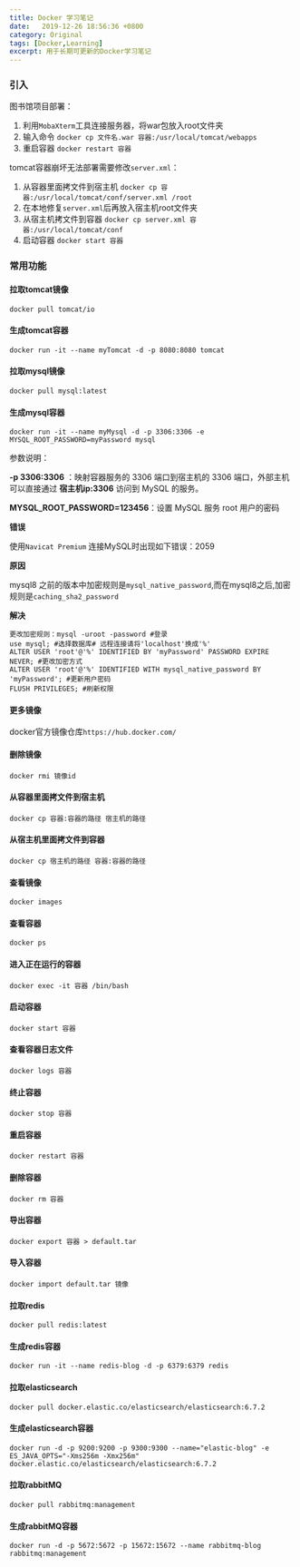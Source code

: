 ```yaml
---
title: Docker 学习笔记
date:  	2019-12-26 18:56:36 +0800
category: Original
tags: [Docker,Learning]
excerpt: 用于长期可更新的Docker学习笔记
---
```


### 引入

图书馆项目部署：

1. 利用`MobaXterm`工具连接服务器，将war包放入root文件夹
2. 输入命令 `docker cp 文件名.war 容器:/usr/local/tomcat/webapps`
3. 重启容器 `docker restart 容器`

tomcat容器崩坏无法部署需要修改`server.xml`：

1. 从容器里面拷文件到宿主机 `docker cp 容器:/usr/local/tomcat/conf/server.xml /root`
2. 在本地修复`server.xml`后再放入宿主机root文件夹
3. 从宿主机拷文件到容器 `docker cp server.xml 容器:/usr/local/tomcat/conf`
4. 启动容器 `docker start 容器`

### 常用功能

#### 拉取tomcat镜像

```
docker pull tomcat/io
```

#### 生成tomcat容器

```
docker run -it --name myTomcat -d -p 8080:8080 tomcat
```

#### 拉取mysql镜像

```
docker pull mysql:latest
```

#### 生成mysql容器

```
docker run -it --name myMysql -d -p 3306:3306 -e MYSQL_ROOT_PASSWORD=myPassword mysql
```

参数说明：

**-p 3306:3306** ：映射容器服务的 3306 端口到宿主机的 3306 端口，外部主机可以直接通过 **宿主机ip:3306** 访问到 MySQL 的服务。

**MYSQL_ROOT_PASSWORD=123456**：设置 MySQL 服务 root 用户的密码

**错误**

使用`Navicat Premium` 连接MySQL时出现如下错误：2059

**原因**

mysql8 之前的版本中加密规则是`mysql_native_password`,而在mysql8之后,加密规则是`caching_sha2_password`

**解决**

```
更改加密规则：mysql -uroot -password #登录
use mysql; #选择数据库# 远程连接请将'localhost'换成'%'
ALTER USER 'root'@'%' IDENTIFIED BY 'myPassword' PASSWORD EXPIRE NEVER; #更改加密方式
ALTER USER 'root'@'%' IDENTIFIED WITH mysql_native_password BY 'myPassword'; #更新用户密码
FLUSH PRIVILEGES; #刷新权限
```

#### 更多镜像

docker官方镜像仓库`https://hub.docker.com/`

#### 删除镜像

```
docker rmi 镜像id
```

#### 从容器里面拷文件到宿主机

```
docker cp 容器:容器的路径 宿主机的路径
```

#### 从宿主机里面拷文件到容器

```
docker cp 宿主机的路径 容器:容器的路径
```

#### 查看镜像

```
docker images
```

#### 查看容器

```
docker ps
```

#### 进入正在运行的容器

```
docker exec -it 容器 /bin/bash
```

#### 启动容器

```
docker start 容器
```

#### 查看容器日志文件

```
docker logs 容器
```

#### 终止容器

```
docker stop 容器
```

#### 重启容器

```
docker restart 容器
```

#### 删除容器

```
docker rm 容器
```

#### 导出容器

```
docker export 容器 > default.tar
```

#### 导入容器

```
docker import default.tar 镜像
```

#### 拉取redis

```
docker pull redis:latest
```

#### 生成redis容器

```
docker run -it --name redis-blog -d -p 6379:6379 redis
```

#### 拉取**elasticsearch**

```
docker pull docker.elastic.co/elasticsearch/elasticsearch:6.7.2
```

#### 生成**elasticsearch**容器

```
docker run -d -p 9200:9200 -p 9300:9300 --name="elastic-blog" -e ES_JAVA_OPTS="-Xms256m -Xmx256m" docker.elastic.co/elasticsearch/elasticsearch:6.7.2
```

#### 拉取rabbitMQ

```
docker pull rabbitmq:management
```

#### 生成rabbitMQ容器

```
docker run -d -p 5672:5672 -p 15672:15672 --name rabbitmq-blog rabbitmq:management
```

#### 
